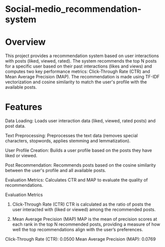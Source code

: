 # Social-medio_recommendation-system

# Overview

This project provides a recommendation system based on user interactions with posts (liked, viewed, rated). The system recommends the top N posts for a specific user based on their past interactions (likes and views) and computes two key performance metrics: Click-Through Rate (CTR) and Mean Average Precision (MAP). The recommendation is made using TF-IDF vectorization and cosine similarity to match the user's profile with the available posts.

# Features

Data Loading: Loads user interaction data (liked, viewed, rated posts) and post data.

Text Preprocessing: Preprocesses the text data (removes special characters, stopwords, applies stemming and lemmatization).

User Profile Creation: Builds a user profile based on the posts they have liked or viewed.

Post Recommendation: Recommends posts based on the cosine similarity between the user's profile and all available posts.

Evaluation Metrics: Calculates CTR and MAP to evaluate the quality of recommendations.


Evaluation Metrics
1. Click-Through Rate (CTR)
CTR is calculated as the ratio of posts the user interacted with (liked or viewed) among the recommended posts.

2. Mean Average Precision (MAP)
MAP is the mean of precision scores at each rank in the top N recommended posts, providing a measure of how well the top recommendations align with the user’s preferences.

Click-Through Rate (CTR): 0.0500
Mean Average Precision (MAP): 0.0769

